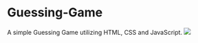 # Guessing-Game
A simple Guessing Game utilizing HTML, CSS and JavaScript. 
<img src="images/webpage.html">
